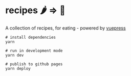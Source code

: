# recipes 🌶 => 🍛

A collection of recipes, for eating - powered by [vuepress](https://vuepress.vuejs.org/)

```
# install dependencies
yarn

# run in development mode
yarn dev

# publish to github pages
yarn deploy
```
